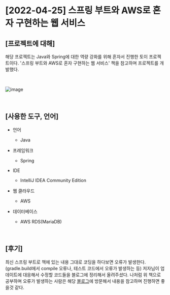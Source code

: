# [2022-04-25] 스프링 부트와 AWS로 혼자 구현하는 웹 서비스


## [프로젝트에 대해]
해당 프로젝트는 Java와 Spring에 대한 역량 강화를 위해 혼자서 진행한 토이 프로젝트이다. '스프링 부트와 AWS로 혼자 구현하는 웹 서비스' 책을 참고하며 프로젝트를 개발했다.

<br>

![image](https://user-images.githubusercontent.com/58164975/165066725-94ef79fe-2060-4560-b861-39c38a1184f8.png)

<br>

## [사용한 도구, 언어]
- 언어
    - Java

- 프레임워크
    - Spring

- IDE
    - IntelliJ IDEA Community Edition

- 웹 클라우드
    - AWS

- 데이터베이스
    - AWS RDS(MariaDB)

<br>

## [후기]
 최신 스프링 부트로 책에 있는 내용 그대로 코딩을 하다보면 오류가 발생한다.(gradle.build에서 compile 오류나, 테스트 코드에서 오류가 발생하는 등) 저자님이 업데이트에 대응해서 수정할 코드들을 블로그에 정리해서 올려주셨다. 나처럼 위 책으로 공부하며 오류가 발생하는 사람은 해당 [블로그](https://jojoldu.tistory.com/539)에 방문해서 내용을 참고하며 진행하면 좋을것 같다. 
